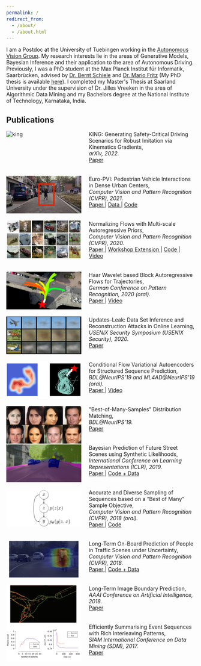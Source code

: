 ```yaml
---
permalink: /
redirect_from: 
  - /about/
  - /about.html
---
```



I am a Postdoc at the University of Tuebingen working in the [Autonomous Vision Group](http://www.cvlibs.net/). My research interests lie in the areas of Generative Models, Bayesian Inference and their application to the area of Autonomous Driving. Previously, I was a PhD student at the Max Planck Institut für Informatik, Saarbrücken, advised by [Dr. Bernt Schiele](https://www.mpi-inf.mpg.de/departments/computer-vision-and-machine-learning/people/bernt-schiele) and [Dr. Mario Fritz](https://cispa.saarland/group/fritz/) (My PhD thesis is available [here](https://publikationen.sulb.uni-saarland.de/bitstream/20.500.11880/32595/1/thesis.pdf)). I completed my Master's Thesis at Saarland University under the supervision of Dr. Jilles Vreeken in the area of Algorithmic Data Mining and my Bachelors degree at the National Institute of Technology, Karnataka, India.

## Publications

<img style="float: left; height:100px; width:200px; margin-right:20px" src="/images/papers/king.jpg" alt="king" title="king" /> <span style="font-size:14px;">KING: Generating Safety-Critical Driving Scenarios for Robust Imitation via Kinematics Gradients, <br/> <i> arXiv, 2022. </i> <br/> 
<a href="https://arxiv.org/abs/2204.13683"> Paper </a>
</span>
<br><br><br>
<img style="float: left; height:100px; width:200px; margin-right:20px" src="/images/papers/europvi.jpg" alt="europvi" title="europvi" /> <span style="font-size:14px;">Euro-PVI: Pedestrian Vehicle Interactions in Dense Urban Centers, <br/> <i> Computer Vision and Pattern Recognition (CVPR), 2021. </i> <br/> 
<a href="https://openaccess.thecvf.com/content/CVPR2021/html/Bhattacharyya_Euro-PVI_Pedestrian_Vehicle_Interactions_in_Dense_Urban_Centers_CVPR_2021_paper.html"> Paper </a> | <a href="http://europvi.mpi-inf.mpg.de/"> Data </a> | <a href="https://github.com/apratimbhattacharyya18/jbcvae"> Code </a>
</span>
<br><br><br>
<img style="float: left; height:100px; width:200px; margin-right:20px" src="/images/papers/marscf.png" alt="marscf" title="marscf" /> <span style="font-size:14px;">Normalizing Flows with Multi-scale Autoregressive Priors, <br/> <i> Computer Vision and Pattern Recognition (CVPR), 2020. </i> <br/> <a href="https://openaccess.thecvf.com/content_CVPR_2020/html/Bhattacharyya_Normalizing_Flows_With_Multi-Scale_Autoregressive_Priors_CVPR_2020_paper.html"> Paper </a> | <a href="https://invertibleworkshop.github.io/accepted_papers/pdfs/23.pdf"> Workshop Extension </a> | <a href="https://github.com/visinf/mar-scf"> Code </a> | <a href="https://slideslive.com/38931445"> Video </a></span>
<br><br><br>
<img style="float: left; height:100px; width:200px; margin-right:20px" src="/images/papers/hbaflow.png" alt="hbaflow" title="marscf" /> <span style="font-size:14px;">Haar Wavelet based Block Autoregressive Flows for Trajectories, <br/> <i> German Conference on Pattern Recognition, 2020 (oral). </i> <br/> <a href="http://arxiv.org/abs/2009.09878"> Paper </a> | <a href="https://slideslive.com/38941499/haar-wavelet-based-block-autoregressive-flows-for-trajectories"> Video </a></span>
<br><br><br>
<img style="float: left; height:100px; width:200px; margin-right:20px" src="/images/papers/upleak.png" alt="upleak" title="marscf" /> <span style="font-size:14px;">Updates-Leak: Data Set Inference and Reconstruction Attacks in Online Learning, <br/> <i> USENIX Security Symposium (USENIX Security), 2020. </i> <br/> <a href="https://arxiv.org/abs/1906.10502"> Paper </a> </span>
<br><br><br>
<img style="float: left; height:100px; width:200px; margin-right:20px" src="/images/papers/cfvae.png" alt="cfvae" title="marscf" /> <span style="font-size:14px;">Conditional Flow Variational Autoencoders for Structured Sequence Prediction, <br/> <i> BDL@NeurIPS’19 and ML4AD@NeurIPS’19 (oral). </i> <br/> <a href="https://arxiv.org/abs/1908.09008"> Paper </a> | <a href="https://slideslive.com/38923164/conditional-flow-variational-autoencoders-for-structured-sequence-prediction"> Video </a> </span>
<br><br><br>
<img style="float: left; height:100px; width:200px; margin-right:20px" src="/images/papers/bmsvaegan.png" alt="bmsvaegan" title="marscf" /> <span style="font-size:14px;">"Best-of-Many-Samples" Distribution Matching, <br/> <i> BDL@NeurIPS’19. </i> <br/> <a href="https://arxiv.org/abs/1909.12598"> Paper </a>  </span>
<br><br><br>
<img style="float: left; height:100px; width:200px; margin-right:20px" src="/images/papers/synlikelihood.png" alt="synlikelihood" title="marscf" /> <span style="font-size:14px;">Bayesian Prediction of Future Street Scenes using Synthetic Likelihoods, <br/> <i> International Conference on Learning Representations (ICLR), 2019. </i> <br/> <a href="https://openreview.net/forum?id=rkgK3oC5Fm"> Paper </a> | <a href="https://github.com/apratimbhattacharyya18/seg_pred"> Code + Data </a> </span>
<br><br><br>
<img style="float: left; height:100px; width:200px; margin-right:20px" src="/images/papers/bmscvae.png" alt="bmscvae" title="marscf" /> <span style="font-size:14px;">Accurate and Diverse Sampling of Sequences based on a “Best of Many” Sample Objective, <br/> <i> Computer Vision and Pattern Recognition (CVPR), 2018 (oral). </i> <br/> <a href="http://openaccess.thecvf.com/content_cvpr_2018/CameraReady/3890.pdf"> Paper </a> | <a href="https://github.com/apratimbhattacharyya18/CGM_BestOfMany"> Code </a> </span>
<br><br><br>
<img style="float: left; height:100px; width:200px; margin-right:20px" src="/images/papers/longtermonboard.png" alt="longtermonboard" title="marscf" /> <span style="font-size:14px;">Long-Term On-Board Prediction of People in Traffic Scenes under Uncertainty, <br/> <i> Computer Vision and Pattern Recognition (CVPR), 2018. </i> <br/> <a href="http://openaccess.thecvf.com/content_cvpr_2018/CameraReady/3887.pdf"> Paper </a> | <a href="https://github.com/apratimbhattacharyya18/onboard_long_term_prediction"> Code + Data </a> </span>
<br><br><br>
<img style="float: left; height:100px; width:200px; margin-right:20px" src="/images/papers/boundary.png" alt="boundary" title="marscf" /> <span style="font-size:14px;">Long-Term Image Boundary Prediction, <br/> <i> AAAI Conference on Artificial Intelligence, 2018. </i> <br/> <a href="https://www.aaai.org/ocs/index.php/AAAI/AAAI18/paper/viewFile/17280/16540"> Paper </a> </span>
<br><br><br>
<img style="float: left; height:100px; width:200px; margin-right:20px" src="/images/papers/squish.png" alt="squish" title="marscf" /> <span style="font-size:14px;">Efficiently Summarising Event Sequences with Rich Interleaving Patterns, <br/> <i> SIAM International Conference on Data Mining (SDM), 2017. </i> <br/> <a href="https://epubs.siam.org/doi/abs/10.1137/1.9781611974973.89"> Paper </a> </span>

